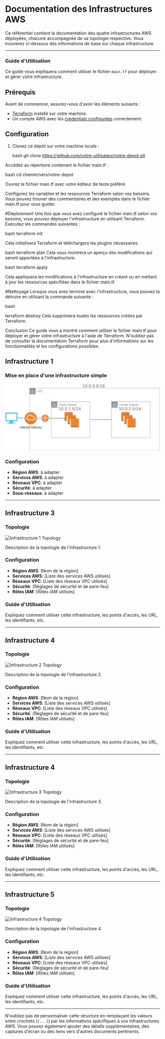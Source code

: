# Documentation des Infrastructures AWS

Ce référentiel contient la documentation des quatre infrastructures AWS déployées, chacune accompagnée de sa topologie respective. Vous trouverez ci-dessous des informations de base sur chaque infrastructure.

---
### Guide d'Utilisation

Ce guide vous expliquera comment utiliser le fichier `main.tf` pour déployer et gérer votre infrastructure.

## Prérequis

Avant de commencer, assurez-vous d'avoir les éléments suivants :
- [Terraform](https://www.terraform.io/downloads.html) installé sur votre machine.
- Un compte AWS avec les [credentials configurées](https://docs.aws.amazon.com/fr_fr/cli/latest/userguide/cli-configure-files.html) correctement.

## Configuration

1. Clonez ce dépôt sur votre machine locale :

   bash
   git clone https://github.com/votre-utilisateur/votre-depot.git
   
Accédez au répertoire contenant le fichier main.tf :

  bash
  cd chemin/vers/votre-depot

Ouvrez le fichier main.tf avec votre éditeur de texte préféré.

Configurez les variables et les ressources Terraform selon vos besoins. Vous pouvez trouver des commentaires et des exemples dans le fichier main.tf pour vous guider.

#Déploiement
Une fois que vous avez configuré le fichier main.tf selon vos besoins, vous pouvez déployer l'infrastructure en utilisant Terraform. Exécutez les commandes suivantes :

  bash
  terraform init
  
Cela initialisera Terraform et téléchargera les plugins nécessaires.

bash
terraform plan
Cela vous montrera un aperçu des modifications qui seront apportées à l'infrastructure.

bash
terraform apply

Cela appliquera les modifications à l'infrastructure en créant ou en mettant à jour les ressources spécifiées dans le fichier main.tf.

#Nettoyage
Lorsque vous avez terminé avec l'infrastructure, vous pouvez la détruire en utilisant la commande suivante :

bash

terraform destroy
Cela supprimera toutes les ressources créées par Terraform.

Conclusion
Ce guide vous a montré comment utiliser le fichier main.tf pour déployer et gérer votre infrastructure à l'aide de Terraform. N'oubliez pas de consulter la documentation Terraform pour plus d'informations sur les fonctionnalités et les configurations possibles.

## Infrastructure 1

### Mise en place d'une infrastructure simple

![Infrastructure 1 Topology](images/frist.png)



### Configuration

- **Région AWS**: à adapter
- **Services AWS**:  à adapter
- **Réseaux VPC**: à adapter
- **Sécurité**: à adapter
- **Sous-réseaux**: à adapter





---


## Infrastructure 3

### Topologie

![Infrastructure 1 Topology](images/infrastructure1-topology.png)

Description de la topologie de l'infrastructure 1.

### Configuration

- **Région AWS**: [Nom de la région]
- **Services AWS**: [Liste des services AWS utilisés]
- **Réseaux VPC**: [Liste des réseaux VPC utilisés]
- **Sécurité**: [Réglages de sécurité et de pare-feu]
- **Rôles IAM**: [Rôles IAM utilisés]

### Guide d'Utilisation

Expliquez comment utiliser cette infrastructure, les points d'accès, les URL, les identifiants, etc.

---

## Infrastructure 4

### Topologie

![Infrastructure 2 Topology](images/infrastructure2-topology.png)

Description de la topologie de l'infrastructure 2.

### Configuration

- **Région AWS**: [Nom de la région]
- **Services AWS**: [Liste des services AWS utilisés]
- **Réseaux VPC**: [Liste des réseaux VPC utilisés]
- **Sécurité**: [Réglages de sécurité et de pare-feu]
- **Rôles IAM**: [Rôles IAM utilisés]

### Guide d'Utilisation

Expliquez comment utiliser cette infrastructure, les points d'accès, les URL, les identifiants, etc.

---

## Infrastructure 4

### Topologie

![Infrastructure 3 Topology](images/infrastructure3-topology.png)

Description de la topologie de l'infrastructure 3.

### Configuration

- **Région AWS**: [Nom de la région]
- **Services AWS**: [Liste des services AWS utilisés]
- **Réseaux VPC**: [Liste des réseaux VPC utilisés]
- **Sécurité**: [Réglages de sécurité et de pare-feu]
- **Rôles IAM**: [Rôles IAM utilisés]

### Guide d'Utilisation

Expliquez comment utiliser cette infrastructure, les points d'accès, les URL, les identifiants, etc.

---

## Infrastructure 5

### Topologie

![Infrastructure 4 Topology](images/infrastructure4-topology.png)

Description de la topologie de l'infrastructure 4.

### Configuration

- **Région AWS**: [Nom de la région]
- **Services AWS**: [Liste des services AWS utilisés]
- **Réseaux VPC**: [Liste des réseaux VPC utilisés]
- **Sécurité**: [Réglages de sécurité et de pare-feu]
- **Rôles IAM**: [Rôles IAM utilisés]

### Guide d'Utilisation

Expliquez comment utiliser cette infrastructure, les points d'accès, les URL, les identifiants, etc.

---

N'oubliez pas de personnaliser cette structure en remplaçant les valeurs entre crochets (`[...]`) par les informations spécifiques à vos infrastructures AWS. Vous pouvez également ajouter des détails supplémentaires, des captures d'écran ou des liens vers d'autres documents pertinents.


